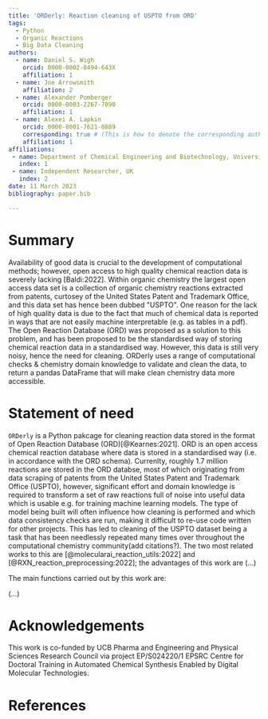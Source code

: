 ```yaml
---
title: 'ORDerly: Reaction cleaning of USPTO from ORD'
tags:
  - Python
  - Organic Reactions
  - Big Data Cleaning
authors:
  - name: Daniel S. Wigh
    orcid: 0000-0002-0494-643X
    affiliation: 1
  - name: Joe Arrowsmith
    affiliation: 2
  - name: Alexander Pomberger
    orcid: 0000-0003-2267-7090
    affiliation: 1
  - name: Alexei A. Lapkin
    orcid: 0000-0001-7621-0889
    corresponding: true # (This is how to denote the corresponding author)
    affiliation: 1
affiliations:
 - name: Department of Chemical Engineering and Biotechnology, University of Cambridge, Cambridge, UK
   index: 1
 - name: Independent Researcher, UK
   index: 2
date: 11 March 2023
bibliography: paper.bib

---
```


# Summary

Availability of good data is crucial to the development of computational methods; however, open access to high quality chemical reaction data is severely lacking [Baldi:2022]. Within organic chemistry the largest open access data set is a collection of organic chemistry reactions extracted from patents, curtosey of the United States Patent and Trademark Office, and this data set has hence been dubbed "USPTO". One reason for the lack of high quality data is due to the fact that much of chemical data is reported in ways that are not easily machine interpretable (e.g. as tables in a pdf). The Open Reaction Database (ORD) was proposed as a solution to this problem, and has been proposed to be the standardised way of storing chemical reaction data in a standardised way. However, this data is still very noisy, hence the need for cleaning. ORDerly uses a range of computational checks & chemistry domain knowledge to validate and clean the data, to return a pandas DataFrame that will make clean chemistry data more accessible.



# Statement of need

`ORDerly` is a Python pakcage for cleaning reaction data stored in the format of Open Reaction Database (ORD)[@Kearnes:2021]. ORD is an open access chemical reaction database where data is stored in a standardised way (i.e. in accordance with the ORD schema). Currenlty, roughly 1.7 million reactions are stored in the ORD databse, most of which originating from data scraping of patents from the United States Patent and Trademark Office (USPTO), however, significant effort and domain knowledge is required to transform a set of raw reactions full of noise into useful data which is usable e.g. for training machine learning models. The type of model being built will often influence how cleaning is performed and which data consistency checks are run, making it difficult to re-use code written for other projects. This has led to cleaning of the USPTO dataset being a task that has been needlessly repeated many times over throughout the computational chemistry community(add citations?). The two most related works to this are [@molecularai_reaction_utils:2022] and [@RXN_reaction_preprocessing:2022]; the advantages of this work are (...)

The main functions carried out by this work are:

(...)

# Acknowledgements

This work is co-funded by UCB Pharma and Engineering and Physical Sciences Research Council via project EP/S024220/1 EPSRC Centre for Doctoral Training in Automated Chemical Synthesis Enabled by Digital Molecular Technologies.

# References